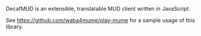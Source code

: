DecafMUD is an extensible, translatable MUD client written in JavaScript.

See https://github.com/waba4mume/play-mume for a sample usage of this library.
